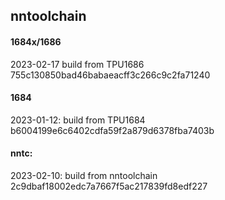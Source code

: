 ## nntoolchain

#### 1684x/1686

2023-02-17
build from TPU1686     755c130850bad46babaeacff3c266c9c2fa71240

#### 1684
2023-01-12:
build from TPU1684     b6004199e6c6402cdfa59f2a879d6378fba7403b

#### nntc:
2023-02-10:
build from nntoolchain 2c9dbaf18002edc7a7667f5ac217839fd8edf227
